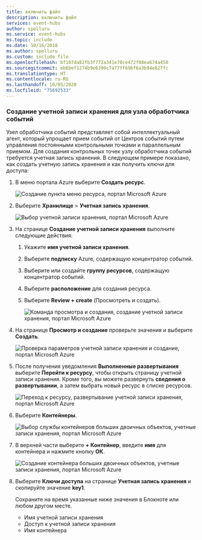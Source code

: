```yaml
---
title: включить файл
description: включить файл
services: event-hubs
author: spelluru
ms.service: event-hubs
ms.topic: include
ms.date: 10/16/2018
ms.author: spelluru
ms.custom: include file
ms.openlocfilehash: bf107da82fb3f772a341e70ce472f08ea674a450
ms.sourcegitcommit: eb6bef1274b9e6390c7a77ff69bf6a3b94e827fc
ms.translationtype: HT
ms.contentlocale: ru-RU
ms.lasthandoff: 10/05/2020
ms.locfileid: "75692533"
---
```

### <a name="create-a-storage-account-for-event-processor-host"></a>Создание учетной записи хранения для узла обработчика событий
Узел обработчика событий представляет собой интеллектуальный агент, который упрощает прием событий от Центров событий путем управления постоянными контрольными точками и параллельным приемом. Для создания контрольных точек узлу обработчика событий требуется учетная запись хранения. В следующем примере показано, как создать учетную запись хранения и как получить ключи для доступа:

1. В меню портала Azure выберите **Создать ресурс**.

    ![Создание пункта меню ресурса, портал Microsoft Azure](./media/event-hubs-create-storage/create-resource.png)

2. Выберите **Хранилище** > **Учетная запись хранения**.
   
    ![Выбор учетной записи хранения, портал Microsoft Azure](./media/event-hubs-create-storage/select-storage-account.png)

3. На странице **Создание учетной записи хранения** выполните следующие действия: 

   1. Укажите **имя учетной записи хранения**.
   2. Выберите **подписку** Azure, содержащую концентратор событий.
   3. Выберите или создайте **группу ресурсов**, содержащую концентратор событий.
   4. Выберите **расположение** для создания ресурса. 
   5. Выберите **Review + create** (Просмотреть и создать).
   
        ![Команда просмотра и создания, создание учетной записи хранения, портал Microsoft Azure](./media/event-hubs-create-storage/review-create.png)

4. На странице **Просмотр и создание** проверьте значения и выберите **Создать**. 

    ![Проверка параметров учетной записи хранения и создание, портал Microsoft Azure](./media/event-hubs-create-storage/create-storage-account.png)
5. После получения уведомления **Выполненные развертывания** выберите **Перейти к ресурсу**, чтобы открыть страницу учетной записи хранения. Кроме того, вы можете развернуть **сведения о развертывании**, а затем выбрать новый ресурс в списке ресурсов.  

    ![Переход к ресурсу, развертывание учетной записи хранения, портал Microsoft Azure](./media/event-hubs-create-storage/go-to-resource.png) 
6. Выберите **Контейнеры**.

    ![Выбор службы контейнеров больших двоичных объектов, учетные записи хранения, портал Microsoft Azure](./media/event-hubs-create-storage/select-blob-container-service.png)
7. В верхней части выберите **+ Контейнер**, введите **имя** для контейнера и нажмите кнопку **ОК**. 

    ![Создание контейнера больших двоичных объектов, учетные записи хранения, портал Microsoft Azure](./media/event-hubs-create-storage/create-new-blob-container.png)
8. Выберите **Ключи доступа** на странице **Учетная запись хранения** и скопируйте значение **key1**.

    Сохраните на время указанные ниже значения в Блокноте или любом другом месте.
    - Имя учетной записи хранения
    - Доступ к учетной записи хранения
    - Имя контейнера
